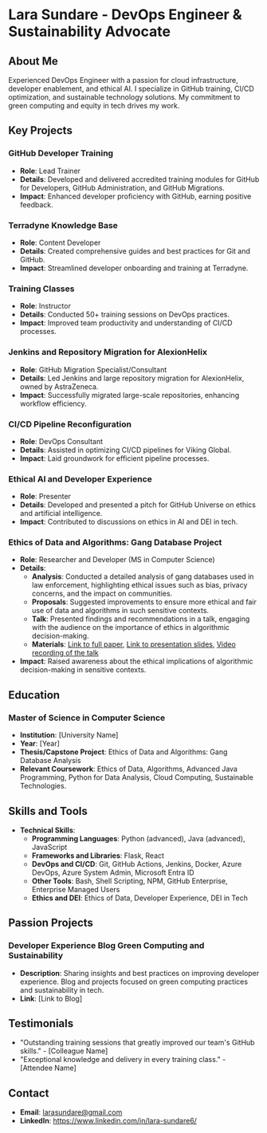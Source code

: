 # Lara Sundare - DevOps Engineer & Sustainability Advocate 

## About Me 
Experienced DevOps Engineer with a passion for cloud infrastructure, developer enablement, and ethical AI. I specialize in GitHub training, CI/CD optimization, and sustainable technology solutions. My commitment to green computing and equity in tech drives my work. 

## Key Projects 

### GitHub Developer Training 
- **Role**: Lead Trainer
- **Details**: Developed and delivered accredited training modules for GitHub for Developers, GitHub Administration, and GitHub Migrations.
- **Impact**: Enhanced developer proficiency with GitHub, earning positive feedback.

### Terradyne Knowledge Base
- **Role**: Content Developer
- **Details**: Created comprehensive guides and best practices for Git and GitHub.
- **Impact**: Streamlined developer onboarding and training at Terradyne.

### Training Classes 
- **Role**: Instructor
- **Details**: Conducted 50+ training sessions on DevOps practices.
- **Impact**: Improved team productivity and understanding of CI/CD processes.

### Jenkins and Repository Migration for AlexionHelix 
- **Role**: GitHub Migration Specialist/Consultant
- **Details**: Led Jenkins and large repository migration for AlexionHelix, owned by AstraZeneca.
- **Impact**: Successfully migrated large-scale repositories, enhancing workflow efficiency.

### CI/CD Pipeline Reconfiguration
- **Role**: DevOps Consultant
- **Details**: Assisted in optimizing CI/CD pipelines for Viking Global.
- **Impact**: Laid groundwork for efficient pipeline processes.

### Ethical AI and Developer Experience 
- **Role**: Presenter
- **Details**: Developed and presented a pitch for GitHub Universe on ethics and artificial intelligence.
- **Impact**: Contributed to discussions on ethics in AI and DEI in tech.

### Ethics of Data and Algorithms: Gang Database Project 
- **Role**: Researcher and Developer (MS in Computer Science)
- **Details**:
  - **Analysis**: Conducted a detailed analysis of gang databases used in law enforcement, highlighting ethical issues such as bias, privacy concerns, and the impact on communities.
  - **Proposals**: Suggested improvements to ensure more ethical and fair use of data and algorithms in such sensitive contexts.
  - **Talk**: Presented findings and recommendations in a talk, engaging with the audience on the importance of ethics in algorithmic decision-making.
  - **Materials**: [Link to full paper](#), [Link to presentation slides](#), [Video recording of the talk](#)
- **Impact**: Raised awareness about the ethical implications of algorithmic decision-making in sensitive contexts.

## Education 

### Master of Science in Computer Science 
- **Institution**: [University Name]
- **Year**: [Year]
- **Thesis/Capstone Project**: Ethics of Data and Algorithms: Gang Database Analysis
- **Relevant Coursework**: Ethics of Data, Algorithms, Advanced Java Programming, Python for Data Analysis, Cloud Computing, Sustainable Technologies.

## Skills and Tools 
- **Technical Skills**:
  - **Programming Languages**: Python (advanced), Java (advanced), JavaScript
  - **Frameworks and Libraries**: Flask, React
  - **DevOps and CI/CD**: Git, GitHub Actions, Jenkins, Docker, Azure DevOps, Azure System Admin, Microsoft Entra ID
  - **Other Tools**: Bash, Shell Scripting, NPM, GitHub Enterprise, Enterprise Managed Users
  - **Ethics and DEI**: Ethics of Data, Developer Experience, DEI in Tech

## Passion Projects 
### Developer Experience Blog Green Computing and Sustainability 
- **Description**: Sharing insights and best practices on improving developer experience. Blog and projects focused on green computing practices and sustainability in tech.
- **Link**: [Link to Blog]

## Testimonials 
- "Outstanding training sessions that greatly improved our team's GitHub skills." - [Colleague Name]
- "Exceptional knowledge and delivery in every training class." - [Attendee Name]

## Contact 
- **Email**: larasundare@gmail.com
- **LinkedIn**: https://www.linkedin.com/in/lara-sundare6/
